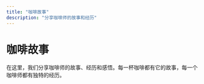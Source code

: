 ```yaml
---
title: "咖啡故事"
description: "分享咖啡师的故事和经历"
---
```


# 咖啡故事

在这里，我们分享咖啡师的故事、经历和感悟。每一杯咖啡都有它的故事，每一个咖啡师都有独特的经历。 